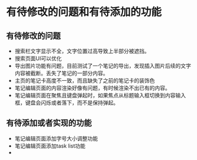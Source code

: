 # 有待修改的问题和有待添加的功能

## 有待修改的问题

- 搜索栏文字显示不全，文字位置过高导致上半部分被遮挡。
- 搜索页面UI可以优化
- 导出图片功能有问题，目前测试了一个笔记的导出，发现插入图片后续的文字内容被截断。丢失了笔记的一部分内容。
- 主页的笔记卡高度不一致，而且缺失了之前的笔记卡的装饰色
- 笔记编辑页面的内容渲染好像有问题，有时候渲染不出已有的内容。
- 笔记编辑页面在聚焦且键盘弹起时，如果焦点从标题输入框切换到内容输入框，键盘会闪烁或者落下，而不是保持弹起。

## 有待添加或者实现的功能

- 笔记编辑页面添加字号大小调整功能
- 笔记编辑页面添加task list功能
- 